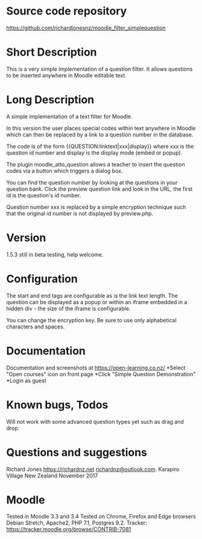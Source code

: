 Source code repository
=====================
https://github.com/richardjonesnz/moodle_filter_simplequestion

Short Description
=================
This is a very simple implementation of a question filter. It allows questions to be
inserted anywhere in Moodle editable text.

Long Description
===============
A simple implementation of a text filter for Moodle. 

In this version the user places special codes within text anywhere in Moodle which 
can then be replaced by a link to a question number in the database.  

The code is of the form {{QUESTION:linktext|xxx|display}} where xxx is the question id
number and display is the display mode (embed or popup).  

The plugin moodle_atto_question allows a teacher to insert the question codes
via a button which triggers a dialog box.

You can find the question number by looking at the questions in your question bank. 
Click the preview question link and look in the URL, the first id is the question's id number. 

Question number xxx is replaced by a simple encryption technique such that 
the original id number is not displayed by preview.php.

Version
=======
1.5.3 still in beta testing, help welcome.

Configuration
=============
The start and end tags are configurable as is the link text length.
The question can be displayed as a popup or within an iframe embedded in a hidden 
div - the size of the iframe is configurable.

You can change the encryption key.  Be sure to use only alphabetical characters 
and spaces.

Documentation
=================
Documentation and screenshots at https://open-learning.co.nz/
*Select "Open courses" icon on front page
*Click "Simple Question Demonstration"
*Login as guest

Known bugs, Todos
=================
Will not work with some advanced question types yet such as drag and drop. 

Questions and suggestions
=========================
Richard Jones https://richardnz.net richardnz@outlook.com.
Karapiro Village
New Zealand
November 2017

Moodle
======
Tested in Moodle 3.3 and 3.4
Tested on Chrome, Firefox and Edge browsers
Debian Stretch, Apache2, PHP 7.1, Postgres 9.2.
Tracker: https://tracker.moodle.org/browse/CONTRIB-7081
